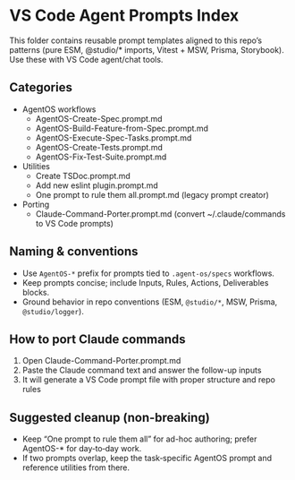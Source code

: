 # VS Code Agent Prompts Index

This folder contains reusable prompt templates aligned to this repo’s patterns (pure ESM, @studio/\* imports, Vitest + MSW, Prisma, Storybook). Use these with VS Code agent/chat tools.

## Categories

- AgentOS workflows
  - AgentOS-Create-Spec.prompt.md
  - AgentOS-Build-Feature-from-Spec.prompt.md
  - AgentOS-Execute-Spec-Tasks.prompt.md
  - AgentOS-Create-Tests.prompt.md
  - AgentOS-Fix-Test-Suite.prompt.md
- Utilities
  - Create TSDoc.prompt.md
  - Add new eslint plugin.prompt.md
  - One prompt to rule them all.prompt.md (legacy prompt creator)
- Porting
  - Claude-Command-Porter.prompt.md (convert ~/.claude/commands to VS Code prompts)

## Naming & conventions

- Use `AgentOS-*` prefix for prompts tied to `.agent-os/specs` workflows.
- Keep prompts concise; include Inputs, Rules, Actions, Deliverables blocks.
- Ground behavior in repo conventions (ESM, `@studio/*`, MSW, Prisma, `@studio/logger`).

## How to port Claude commands

1. Open Claude-Command-Porter.prompt.md
2. Paste the Claude command text and answer the follow-up inputs
3. It will generate a VS Code prompt file with proper structure and repo rules

## Suggested cleanup (non-breaking)

- Keep “One prompt to rule them all” for ad-hoc authoring; prefer AgentOS-\* for day‑to‑day work.
- If two prompts overlap, keep the task‑specific AgentOS prompt and reference utilities from there.
